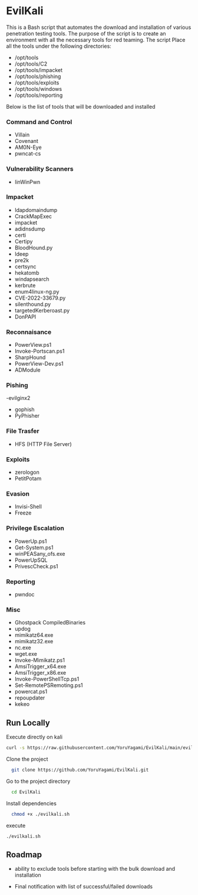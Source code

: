 # EvilKali

This is a Bash script that automates the download and installation of various penetration testing tools. 
The purpose of the script is to create an environment with all the necessary tools for red teaming. The script Place all the tools under the following directories: 

 - /opt/tools
 - /opt/tools/C2
 - /opt/tools/impacket
 - /opt/tools/phishing
 - /opt/tools/exploits
 - /opt/tools/windows
 - /opt/tools/reporting

Below is the list of tools that will be downloaded and installed

### Command and Control
 - Villain
 - Covenant
 - AM0N-Eye
 - pwncat-cs
 
### Vulnerability Scanners
 - linWinPwn

### Impacket
 - ldapdomaindump
 - CrackMapExec
 - impacket
 - adidnsdump
 - certi
 - Certipy
 - BloodHound.py
 - ldeep
 - pre2k
 - certsync
 - hekatomb
 - windapsearch
 - kerbrute
 - enum4linux-ng.py
 - CVE-2022-33679.py
 - silenthound.py
 - targetedKerberoast.py
 - DonPAPI

### Reconnaisance
 - PowerView.ps1
 - Invoke-Portscan.ps1
 - SharpHound
 - PowerView-Dev.ps1
 - ADModule

### Pishing
 -evilginx2
 - gophish
 - PyPhisher

### File Trasfer
 - HFS (HTTP File Server)

### Exploits
 - zerologon
 - PetitPotam

### Evasion
 - Invisi-Shell
 - Freeze

### Privilege Escalation
 - PowerUp.ps1
 - Get-System.ps1
 - winPEASany_ofs.exe
 - PowerUpSQL
 - PrivescCheck.ps1

### Reporting
 - pwndoc

### Misc
 - Ghostpack CompiledBinaries
 - updog
 - mimikatz64.exe
 - mimikatz32.exe
 - nc.exe
 - wget.exe
 - Invoke-Mimikatz.ps1
 - AmsiTrigger_x64.exe
 - AmsiTrigger_x86.exe
 - Invoke-PowerShellTcp.ps1
 - Set-RemotePSRemoting.ps1
 - powercat.ps1
 - repoupdater
 - kekeo

## Run Locally

Execute directly on kali

```bash
curl -s https://raw.githubusercontent.com/YoruYagami/EvilKali/main/evilkali.sh | bash
```

Clone the project

```bash
  git clone https://github.com/YoruYagami/EvilKali.git
```

Go to the project directory

```bash
  cd EvilKali
```

Install dependencies

```bash
  chmod +x ./evilkali.sh
```

execute 

```bash
./evilkali.sh
```

## Roadmap

- ability to exclude tools before starting with the bulk download and installation

- Final notification with list of successful/failed downloads

